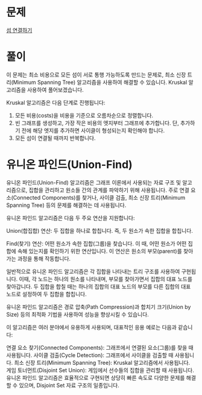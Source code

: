 # 문제

[섬 연결하기](https://school.programmers.co.kr/learn/courses/30/lessons/42861?language=python3)

# 풀이

이 문제는 최소 비용으로 모든 섬이 서로 통행 가능하도록 만드는 문제로, 최소 신장 트리(Minimum Spanning Tree) 알고리즘을 사용하여 해결할 수 있습니다. Kruskal 알고리즘을 사용하여 풀어보겠습니다.

Kruskal 알고리즘은 다음 단계로 진행됩니다:

1. 모든 비용(costs)을 비용을 기준으로 오름차순으로 정렬합니다.
2. 빈 그래프를 생성하고, 가장 작은 비용의 엣지부터 그래프에 추가합니다. 단, 추가하기 전에 해당 엣지를 추가하면 사이클이 형성되는지 확인해야 합니다.
3. 모든 섬이 연결될 때까지 반복합니다.

# 유니온 파인드(Union-Find)

유니온 파인드(Union-Find) 알고리즘은 그래프 이론에서 사용되는 자료 구조 및 알고리즘으로, 집합을 관리하고 원소들 간의 관계를 파악하기 위해 사용됩니다. 주로 연결 요소(Connected Components)를 찾거나, 사이클 검출, 최소 신장 트리(Minimum Spanning Tree) 등의 문제를 해결하는 데 사용됩니다.

유니온 파인드 알고리즘은 다음 두 주요 연산을 지원합니다:

Union(합집합) 연산: 두 집합을 하나로 합칩니다. 즉, 두 원소가 속한 집합을 합칩니다.

Find(찾기) 연산: 어떤 원소가 속한 집합(그룹)을 찾습니다. 이 때, 어떤 원소가 어떤 집합에 속해 있는지를 확인하기 위한 연산입니다. 이 연산은 원소의 부모(parent)를 찾아가는 과정을 통해 작동합니다.

일반적으로 유니온 파인드 알고리즘은 각 집합을 나타내는 트리 구조를 사용하여 구현됩니다. 이때, 각 노드는 하나의 원소를 나타내며, 부모를 찾아가면서 집합의 대표 노드를 찾아갑니다. 두 집합을 합칠 때는 하나의 집합의 대표 노드의 부모를 다른 집합의 대표 노드로 설정하여 두 집합을 합칩니다.

유니온 파인드 알고리즘은 경로 압축(Path Compression)과 합치기 크기(Union by Size) 등의 최적화 기법을 사용하여 성능을 향상시킬 수 있습니다.

이 알고리즘은 여러 분야에서 유용하게 사용되며, 대표적인 응용 예로는 다음과 같습니다:

연결 요소 찾기(Connected Components): 그래프에서 연결된 요소(그룹)를 찾을 때 사용됩니다.
사이클 검출(Cycle Detection): 그래프에서 사이클을 검출할 때 사용됩니다.
최소 신장 트리(Minimum Spanning Tree): Kruskal 알고리즘에서 사용됩니다.
게임 토너먼트(Disjoint Set Union): 게임에서 선수들의 집합을 관리할 때 사용됩니다.
유니온 파인드 알고리즘은 효율적으로 구현되면 상당히 빠른 속도로 다양한 문제를 해결할 수 있으며, Disjoint Set 자료 구조의 일종입니다.
